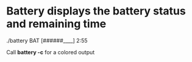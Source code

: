 # Battery displays the battery status and remaining time

./battery
BAT [######____] 2:55

Call **battery -c** for a colored output
